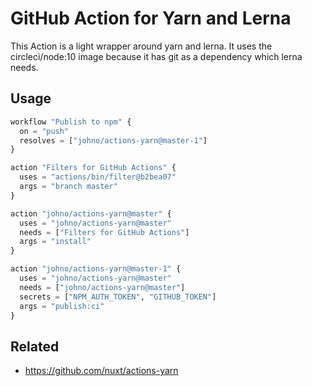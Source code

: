 # GitHub Action for Yarn and Lerna

This Action is a light wrapper around yarn and lerna.
It uses the circleci/node:10 image because it has git as a dependency which lerna needs.

## Usage

```tf
workflow "Publish to npm" {
  on = "push"
  resolves = ["johno/actions-yarn@master-1"]
}

action "Filters for GitHub Actions" {
  uses = "actions/bin/filter@b2bea07"
  args = "branch master"
}

action "johno/actions-yarn@master" {
  uses = "johno/actions-yarn@master"
  needs = ["Filters for GitHub Actions"]
  args = "install"
}

action "johno/actions-yarn@master-1" {
  uses = "johno/actions-yarn@master"
  needs = ["johno/actions-yarn@master"]
  secrets = ["NPM_AUTH_TOKEN", "GITHUB_TOKEN"]
  args = "publish:ci"
}
```

## Related

- https://github.com/nuxt/actions-yarn
